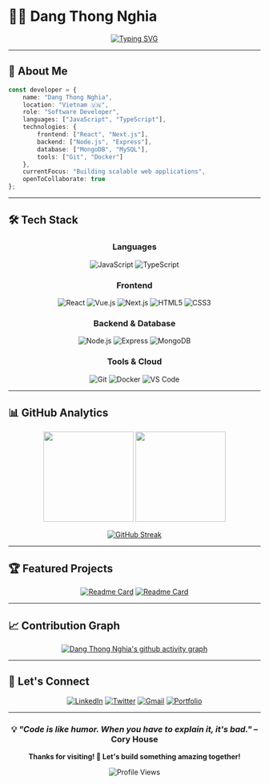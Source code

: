 # 👨‍💻 Dang Thong Nghia

<div align="center">
  
[![Typing SVG](https://readme-typing-svg.herokuapp.com?font=Fira+Code&pause=1000&color=2196F3&center=true&vCenter=true&width=435&lines=Software+Developer;Open+Source+Contributor;Always+Learning+New+Technologies)](https://git.io/typing-svg)

</div>

---

## 🎯 About Me

```typescript
const developer = {
    name: "Dang Thong Nghia",
    location: "Vietnam 🇻🇳",
    role: "Software Developer",
    languages: ["JavaScript", "TypeScript"],
    technologies: {
        frontend: ["React", "Next.js"],
        backend: ["Node.js", "Express"],
        database: ["MongoDB", "MySQL"],
        tools: ["Git", "Docker"]
    },
    currentFocus: "Building scalable web applications",
    openToCollaborate: true
};
```

---

## 🛠️ Tech Stack

<div align="center">

### Languages
![JavaScript](https://img.shields.io/badge/-JavaScript-F7DF1E?style=for-the-badge&logo=javascript&logoColor=black)
![TypeScript](https://img.shields.io/badge/-TypeScript-3178C6?style=for-the-badge&logo=typescript&logoColor=white)

### Frontend
![React](https://img.shields.io/badge/-React-61DAFB?style=for-the-badge&logo=react&logoColor=black)
![Vue.js](https://img.shields.io/badge/-Vue.js-4FC08D?style=for-the-badge&logo=vue.js&logoColor=white)
![Next.js](https://img.shields.io/badge/-Next.js-000000?style=for-the-badge&logo=next.js&logoColor=white)
![HTML5](https://img.shields.io/badge/-HTML5-E34F26?style=for-the-badge&logo=html5&logoColor=white)
![CSS3](https://img.shields.io/badge/-CSS3-1572B6?style=for-the-badge&logo=css3&logoColor=white)

### Backend & Database
![Node.js](https://img.shields.io/badge/-Node.js-339933?style=for-the-badge&logo=node.js&logoColor=white)
![Express](https://img.shields.io/badge/-Express-000000?style=for-the-badge&logo=express&logoColor=white)
![MongoDB](https://img.shields.io/badge/-MongoDB-47A248?style=for-the-badge&logo=mongodb&logoColor=white)

### Tools & Cloud
![Git](https://img.shields.io/badge/-Git-F05032?style=for-the-badge&logo=git&logoColor=white)
![Docker](https://img.shields.io/badge/-Docker-2496ED?style=for-the-badge&logo=docker&logoColor=white)
![VS Code](https://img.shields.io/badge/-VS%20Code-007ACC?style=for-the-badge&logo=visual-studio-code&logoColor=white)

</div>

---

## 📊 GitHub Analytics

<div align="center">
  
<img height="180em" src="https://github-readme-stats.vercel.app/api?username=dangthongnghia&show_icons=true&theme=tokyonight&include_all_commits=true&count_private=true"/>
<img height="180em" src="https://github-readme-stats.vercel.app/api/top-langs/?username=dangthongnghia&layout=compact&langs_count=8&theme=tokyonight"/>

</div>

<div align="center">
  
[![GitHub Streak](https://streak-stats.demolab.com/?user=dangthongnghia&theme=tokyonight)](https://git.io/streak-stats)

</div>

---

## 🏆 Featured Projects

<div align="center">

[![Readme Card](https://github-readme-stats.vercel.app/api/pin/?username=dangthongnghia&repo=project1&theme=tokyonight)](https://github.com/dangthongnghia/project1)
[![Readme Card](https://github-readme-stats.vercel.app/api/pin/?username=dangthongnghia&repo=project2&theme=tokyonight)](https://github.com/dangthongnghia/project2)

</div>

---

## 📈 Contribution Graph

<div align="center">
  
[![Dang Thong Nghia's github activity graph](https://github-readme-activity-graph.vercel.app/graph?username=dangthongnghia&theme=tokyo-night)](https://github.com/ashutosh00710/github-readme-activity-graph)

</div>

---

## 🤝 Let's Connect

<div align="center">

[![LinkedIn](https://img.shields.io/badge/-LinkedIn-0077B5?style=for-the-badge&logo=linkedin&logoColor=white)](https://linkedin.com/in/dangthongnghia)
[![Twitter](https://img.shields.io/badge/-Twitter-1DA1F2?style=for-the-badge&logo=twitter&logoColor=white)](https://twitter.com/dangthongnghia)
[![Gmail](https://img.shields.io/badge/-Gmail-D14836?style=for-the-badge&logo=gmail&logoColor=white)](mailto:dangthongnghia@gmail.com)
[![Portfolio](https://img.shields.io/badge/-Portfolio-FF5722?style=for-the-badge&logo=todoist&logoColor=white)](https://dangthongnghia.dev)

</div>

---

<div align="center">
  
### 💡 *"Code is like humor. When you have to explain it, it's bad."* – Cory House

**Thanks for visiting! 🚀 Let's build something amazing together!**

![Profile Views](https://komarev.com/ghpvc/?username=dangthongnghia&color=blueviolet&style=for-the-badge)

</div>
